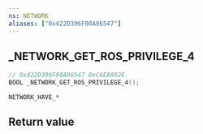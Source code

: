 ```yaml
---
ns: NETWORK
aliases: ["0x422D396F80A96547"]
---
```

## _NETWORK_GET_ROS_PRIVILEGE_4

```c
// 0x422D396F80A96547 0xC6EA802E
BOOL _NETWORK_GET_ROS_PRIVILEGE_4();
```

```
NETWORK_HAVE_*
```

## Return value
